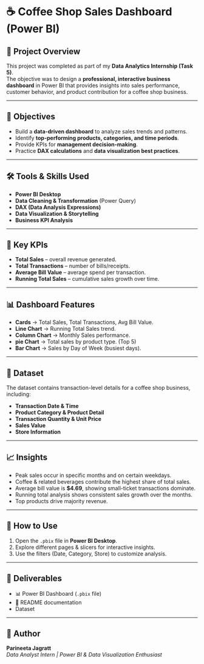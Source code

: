 # ☕ Coffee Shop Sales Dashboard (Power BI)  

## 📌 Project Overview  
This project was completed as part of my **Data Analytics Internship (Task 5)**.  
The objective was to design a **professional, interactive business dashboard** in Power BI that provides insights into sales performance, customer behavior, and product contribution for a coffee shop business.  

---

## 🎯 Objectives  
- Build a **data-driven dashboard** to analyze sales trends and patterns.  
- Identify **top-performing products, categories, and time periods**.  
- Provide KPIs for **management decision-making**.  
- Practice **DAX calculations** and **data visualization best practices**.  

---

## 🛠 Tools & Skills Used  
- **Power BI Desktop**  
- **Data Cleaning & Transformation** (Power Query)  
- **DAX (Data Analysis Expressions)**  
- **Data Visualization & Storytelling**  
- **Business KPI Analysis**  

---

## 🔑 Key KPIs  
- **Total Sales** – overall revenue generated.  
- **Total Transactions** – number of bills/receipts.  
- **Average Bill Value** – average spend per transaction.  
- **Running Total Sales** – cumulative sales growth over time.    

---

## 📊 Dashboard Features  
- **Cards** → Total Sales, Total Transactions, Avg Bill Value.  
- **Line Chart** → Running Total Sales trend.  
- **Column Chart** → Monthly Sales performance.  
- **pie Chart** → Total sales by product type. (Top 5) 
- **Bar Chart** → Sales by Day of Week (busiest days).  
---

## 📂 Dataset  
The dataset contains transaction-level details for a coffee shop business, including:  
- **Transaction Date & Time**  
- **Product Category & Product Detail**  
- **Transaction Quantity & Unit Price**  
- **Sales Value**  
- **Store Information**  

---

## 📈 Insights  
- Peak sales occur in specific months and on certain weekdays.  
- Coffee & related beverages contribute the highest share of total sales.  
- Average bill value is **$4.69**, showing small-ticket transactions dominate.  
- Running total analysis shows consistent sales growth over the months.  
- Top products  drive majority revenue.  

---

## 🚀 How to Use  
1. Open the `.pbix` file in **Power BI Desktop**.  
2. Explore different pages & slicers for interactive insights.  
3. Use the filters (Date, Category, Store) to customize analysis.  

---

## 📌 Deliverables  
- 📊 Power BI Dashboard (`.pbix` file)  
- 📑 README documentation  
- Dataset  

---

## 📢 Author  
**Parineeta Jagratt**  
*Data Analyst Intern | Power BI & Data Visualization Enthusiast*  
